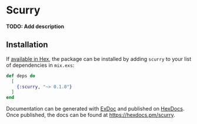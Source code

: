 # Scurry

**TODO: Add description**

## Installation

If [available in Hex](https://hex.pm/docs/publish), the package can be installed
by adding `scurry` to your list of dependencies in `mix.exs`:

```elixir
def deps do
  [
    {:scurry, "~> 0.1.0"}
  ]
end
```

Documentation can be generated with [ExDoc](https://github.com/elixir-lang/ex_doc)
and published on [HexDocs](https://hexdocs.pm). Once published, the docs can
be found at <https://hexdocs.pm/scurry>.


